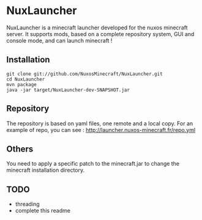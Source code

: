 NuxLauncher
===========

NuxLauncher is a minecraft launcher developed for the nuxos minecraft server. It supports mods, based on a complete repository system, GUI and console mode, and can launch minecraft !

Installation
------------

    git clone git://github.com/NuxosMinecraft/NuxLauncher.git
    cd NuxLauncher
    mvn package
    java -jar target/NuxLauncher-dev-SNAPSHOT.jar

Repository
------------

The repository is based on yaml files, one remote and a local copy.
For an example of repo, you can see : http://launcher.nuxos-minecraft.fr/repo.yml

Others
------------

You need to apply a specific patch to the minecraft.jar to change the minecraft installation directory.

TODO
------------
- threading
- complete this readme

